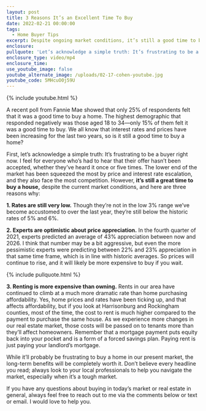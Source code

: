 ```yaml
---
layout: post
title: 3 Reasons It’s an Excellent Time To Buy
date: 2022-02-21 00:00:00
tags:
  - Home Buyer Tips
excerpt: Despite ongoing market conditions, it’s still a good time to buy a home
enclosure:
pullquote: 'Let’s acknowledge a simple truth: It’s frustrating to be a buyer right now.'
enclosure_type: video/mp4
enclosure_time:
use_youtube_image: false
youtube_alternate_image: /uploads/02-17-cohen-youtube.jpg
youtube_code: 5MHcuO0j59U
---
```

{% include youtube.html %}

A recent poll from Fannie Mae showed that only 25% of respondents felt that it was a good time to buy a home. The highest demographic that responded negatively was those aged 18 to 34—only 15% of them felt it was a good time to buy. We all know that interest rates and prices have been increasing for the last two years, so is it still a good time to buy a home?&nbsp;

First, let’s acknowledge a simple truth: It’s frustrating to be a buyer right now. I feel for everyone who’s had to hear that their offer hasn’t been accepted, whether they’ve heard it once or five times. The lower end of the market has been squeezed the most by price and interest rate escalation, and they also face the most competition. However, **it’s still a great time to buy a house,** despite the current market conditions, and here are three reasons why:

**1\. Rates are still very low.** Though they’re not in the low 3% range we’ve become accustomed to over the last year, they’re still below the historic rates of 5% and 6%.

**2\. Experts are optimistic about price appreciation.** In the fourth quarter of 2021, experts predicted an average of 43% appreciation between now and 2026. I think that number may be a bit aggressive, but even the more pessimistic experts were predicting between 22% and 23% appreciation in that same time frame, which is in line with historic averages. So prices will continue to rise, and it will likely be more expensive to buy if you wait.

{% include pullquote.html %}

**3\. Renting is more expensive than owning.** Rents in our area have continued to climb at a much more dramatic rate than home purchasing affordability. Yes, home prices and rates have been ticking up, and that affects affordability, but if you look at Harrisonburg and Rockingham counties, most of the time, the cost to rent is much higher compared to the payment to purchase the same house. As we experience more changes in our real estate market, those costs will be passed on to tenants more than they’ll affect homeowners. Remember that a mortgage payment puts equity back into your pocket and is a form of a forced savings plan. Paying rent is just paying your landlord’s mortgage.&nbsp;

While it’ll probably be frustrating to buy a home in our present market, the long-term benefits will be completely worth it. Don’t believe every headline you read; always look to your local professionals to help you navigate the market, especially when it’s a tough market.&nbsp;

If you have any questions about buying in today’s market or real estate in general, always feel free to reach out to me via the comments below or text or email. I would love to help you.
